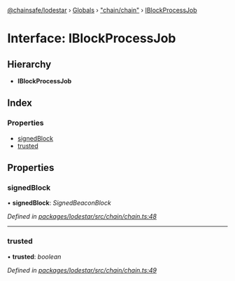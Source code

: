 [@chainsafe/lodestar](../README.md) › [Globals](../globals.md) › ["chain/chain"](../modules/_chain_chain_.md) › [IBlockProcessJob](_chain_chain_.iblockprocessjob.md)

# Interface: IBlockProcessJob

## Hierarchy

* **IBlockProcessJob**

## Index

### Properties

* [signedBlock](_chain_chain_.iblockprocessjob.md#signedblock)
* [trusted](_chain_chain_.iblockprocessjob.md#trusted)

## Properties

###  signedBlock

• **signedBlock**: *SignedBeaconBlock*

*Defined in [packages/lodestar/src/chain/chain.ts:48](https://github.com/ChainSafe/lodestar/blob/e23248925/packages/lodestar/src/chain/chain.ts#L48)*

___

###  trusted

• **trusted**: *boolean*

*Defined in [packages/lodestar/src/chain/chain.ts:49](https://github.com/ChainSafe/lodestar/blob/e23248925/packages/lodestar/src/chain/chain.ts#L49)*
